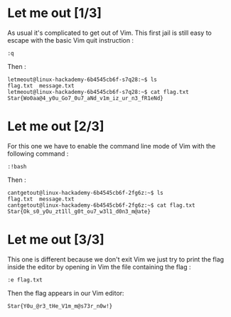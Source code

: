 # Let me out [1/3]

As usual it's complicated to get out of Vim. This first jail is still easy to escape with the basic Vim quit instruction : 

```
:q
```

Then : 

```
letmeout@linux-hackademy-6b4545cb6f-s7q28:~$ ls
flag.txt  message.txt
letmeout@linux-hackademy-6b4545cb6f-s7q28:~$ cat flag.txt
Star{Wo0aa@4_y0u_Go7_0u7_aNd_v1m_iz_ur_n3_fR1eNd}
```

# Let me out [2/3]

For this one we have to enable the command line mode of Vim with the following command : 

```
:!bash
```

Then : 

```
cantgetout@linux-hackademy-6b4545cb6f-2fg6z:~$ ls
flag.txt  message.txt
cantgetout@linux-hackademy-6b4545cb6f-2fg6z:~$ cat flag.txt
Star{Ok_s0_yOu_zt1ll_g0t_ou7_w3l1_d0n3_m@ate}
```
# Let me out [3/3]

This one is different because we don't exit Vim we just try to print the flag inside the editor by opening in Vim the file containing the flag :

```
:e flag.txt
```

Then the flag appears in our Vim editor: 

```
Star{Y0u_@r3_tHe_V1m_m@s73r_n0w!}
```